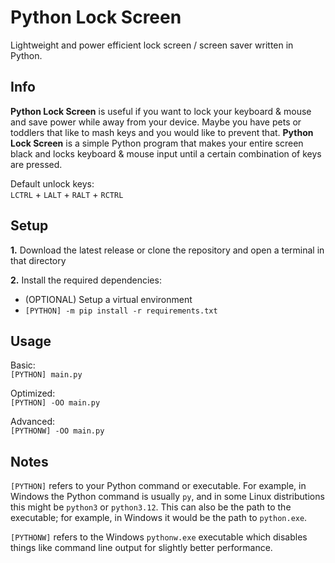 # Python Lock Screen
Lightweight and power efficient lock screen / screen saver written in Python.

## Info
**Python Lock Screen** is useful if you want to lock your keyboard & mouse and save power while away from your device. Maybe you have pets or toddlers that like to mash keys and you would like to prevent that. **Python Lock Screen** is a simple Python program that makes your entire screen black and locks keyboard & mouse input until a certain combination of keys are pressed.

Default unlock keys:  
`LCTRL` + `LALT` + `RALT` + `RCTRL`

## Setup
**1.** Download the latest release or clone the repository and open a terminal in that directory

**2.** Install the required dependencies:  
- (OPTIONAL) Setup a virtual environment
- `[PYTHON] -m pip install -r requirements.txt`

## Usage
Basic:  
`[PYTHON] main.py`

Optimized:  
`[PYTHON] -OO main.py`

Advanced:  
`[PYTHONW] -OO main.py`

## Notes
`[PYTHON]` refers to your Python command or executable. For example, in Windows the Python command is usually `py`, and in some Linux distributions this might be `python3` or `python3.12`. This can also be the path to the executable; for example, in Windows it would be the path to `python.exe`.

`[PYTHONW]` refers to the Windows `pythonw.exe` executable which disables things like command line output for slightly better performance.